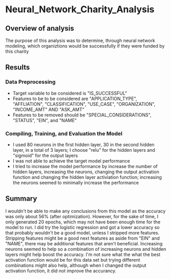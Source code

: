 # Neural_Network_Charity_Analysis

## Overview of analysis
The purpose of this analysis was to determine, through neural network modeling, which organiztions would be successfully if they were funded by this charity

## Results
### Data Preprocessing
- Target variable to be considered is "IS_SUCCESSFUL"
- Features to be to be considered are "APPLICATION_TYPE", "AFFLIATION", "CLASSIFICATION", "USE_CASE", "ORGANIZATION", "INCOME_AMT" AND "ASK_AMT"
- Features to be removed should be "SPECIAL_CONSIDERATIONS", "STATUS", "EIN", and "NAME"

### Compiling, Training, and Evaluation the Model
- I used 80 neurons in the first hidden layer, 30 in the second hidden layer, in a total of 3 layers; I choose "relu" for the hidden layers and "sigmoid" for the output layers
- I was not able to achieve the target model performance
- I tried to increase the model performance by increase the number of hidden layers, increasing the neurons, changing the output activation function and changing the hidden layer activiation function; increasing the neurons seemed to minimally increase the performance

## Summary
I wouldn't be able to make any conclusions from this model as the accuracy was only about 56% (after optimization). However, for the sake of time, I only generated 20 epochs, which may not have been enough time for the model to run. I did try the logistic regression and got a lower accuracy so that probably wouldn't be a good model, unless I stripped more features. Stripping features might be a good next features as aside from "EIN" and "NAME", there may be additional features that aren't beneficial. Increasing neurons seemed to help so a combination of increasing neurons and hidden layers might help boost the accuracy. I'm not sure what the what the best activation function would be for this data set but trying different combinations might also help, although when I changed the output activation function, it did not improve the accurancy. 
